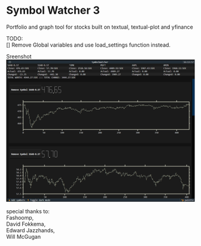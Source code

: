 # Symbol Watcher 3
Portfolio and graph tool for stocks built on textual, textual-plot and yfinance

TODO:<br/> 
[] Remove Global variables and use load_settings function instead.

Sreenshot
![alt text](https://github.com/Vetulus-De-Suecicus/Symbol-Watcher-3/blob/main/Images/Screenshot.png)

special thanks to:<br/>
Fashoomp, <br/>
David Fokkema, <br/>
Edward Jazzhands, <br/>
Will McGugan<br/>
